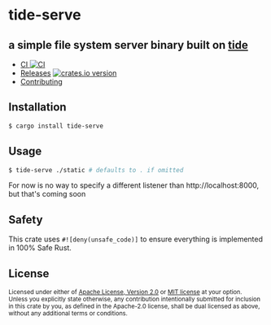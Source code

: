 # tide-serve
## a simple file system server binary built on [tide](https://github.com/http-rs/tide)

* [CI ![CI][ci-badge]][ci]
* [Releases][releases] [![crates.io version][version-badge]][lib-rs]
* [Contributing][contributing]

[ci]: https://github.com/jbr/tide-serve/actions?query=workflow%3ACI
[ci-badge]: https://github.com/jbr/tide-serve/workflows/CI/badge.svg
[releases]: https://github.com/jbr/tide-serve/releases
[contributing]: https://github.com/jbr/tide-serve/blob/master/.github/CONTRIBUTING.md
[lib-rs]: https://lib.rs/tide-serve
[version-badge]: https://img.shields.io/crates/v/tide-serve.svg?style=flat-square

## Installation
```sh
$ cargo install tide-serve
```

## Usage
```sh
$ tide-serve ./static # defaults to . if omitted
```

For now is no way to specify a different listener than
http://localhost:8000, but that's coming soon

## Safety
This crate uses ``#![deny(unsafe_code)]`` to ensure everything is implemented in
100% Safe Rust.

## License

<sup>
Licensed under either of <a href="LICENSE-APACHE">Apache License, Version
2.0</a> or <a href="LICENSE-MIT">MIT license</a> at your option.
</sup>

<br/>

<sub>
Unless you explicitly state otherwise, any contribution intentionally submitted
for inclusion in this crate by you, as defined in the Apache-2.0 license, shall
be dual licensed as above, without any additional terms or conditions.
</sub>
